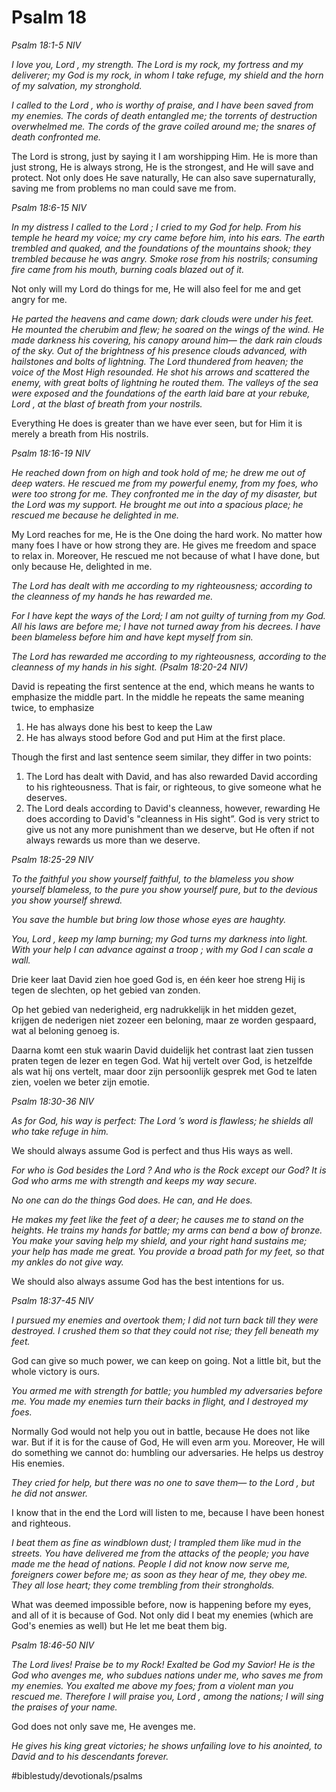 # Psalm 18
*Psalm 18:1-5 NIV* 

*I love you, Lord , my strength.*
*The Lord is my rock, my fortress and my deliverer; my God is my rock, in whom I take refuge, my shield and the horn of my salvation, my stronghold.* 

*I called to the Lord , who is worthy of praise, and I have been saved from my enemies. The cords of death entangled me; the torrents of destruction overwhelmed me. The cords of the grave coiled around me; the snares of death confronted me.* 

The Lord is strong, just by saying it I am worshipping Him. He is more than just strong, He is always strong, He is the strongest, and He will save and protect.
Not only does He save naturally, He can also save supernaturally, saving me from problems no man could save me from.

*Psalm 18:6-15 NIV* 

*In my distress I called to the Lord ; I cried to my God for help. From his temple he heard my voice; my cry came before him, into his ears. The earth trembled and quaked, and the foundations of the mountains shook; they trembled because he was angry. Smoke rose from his nostrils; consuming fire came from his mouth, burning coals blazed out of it.* 

Not only will my Lord do things for me, He will also feel for me and get angry for me.

*He parted the heavens and came down; dark clouds were under his feet. He mounted the cherubim and flew; he soared on the wings of the wind. He made darkness his covering, his canopy around him— the dark rain clouds of the sky. Out of the brightness of his presence clouds advanced, with hailstones and bolts of lightning. The Lord thundered from heaven; the voice of the Most High resounded. He shot his arrows and scattered the enemy, with great bolts of lightning he routed them. The valleys of the sea were exposed and the foundations of the earth laid bare at your rebuke, Lord , at the blast of breath from your nostrils.* 

Everything He does is greater than we have ever seen, but for Him it is merely a breath from His nostrils.

*Psalm 18:16-19 NIV* 

*He reached down from on high and took hold of me; he drew me out of deep waters. He rescued me from my powerful enemy, from my foes, who were too strong for me. They confronted me in the day of my disaster, but the Lord was my support. He brought me out into a spacious place; he rescued me because he delighted in me.* 

My Lord reaches for me, He is the One doing the hard work. No matter how many foes I have or how strong they are. He gives me freedom and space to relax in. Moreover, He rescued me not because of what I have done, but only because He, delighted in me.

*The Lord has dealt with me according to my righteousness; according to the cleanness of my hands he has rewarded me.* 

*For I have kept the ways of the Lord; I am not guilty of turning from my God.*
*All his laws are before me; I have not turned away from his decrees.*
*I have been blameless before him and have kept myself from sin.* 

*The Lord has rewarded me according to my righteousness, according to the cleanness of my hands in his sight. (Psalm 18:20-24 NIV)*

David is repeating the first sentence at the end, which means he wants to emphasize the middle part.
In the middle he repeats the same meaning twice, to emphasize
1. He has always done his best to keep the Law
2. He has always stood before God and put Him at the first place.

Though the first and last sentence seem similar, they differ in two points:
1. The Lord has dealt with David, and has also rewarded David according to his righteousness. That is fair, or righteous, to give someone what he deserves.
2. The Lord deals according to David's cleanness, however, rewarding He does according to David's "cleanness in His sight”. God is very strict to give us not any more punishment than we deserve, but He often if not always rewards us more than we deserve.

*Psalm 18:25-29 NIV*

*To the faithful you show yourself faithful,*
*to the blameless you show yourself blameless,*
*to the pure you show yourself pure,*
*but to the devious you show yourself shrewd.*

*You save the humble but bring low those whose eyes are haughty.*

*You, Lord , keep my lamp burning; my God turns my darkness into light.*
*With your help I can advance against a troop ; with my God I can scale a wall.* 

Drie keer laat David zien hoe goed God is, en één keer hoe streng Hij is tegen de slechten, op het gebied van zonden.

Op het gebied van nederigheid, erg nadrukkelijk in het midden gezet, krijgen de nederigen niet zozeer een beloning, maar ze worden gespaard, wat al beloning genoeg is.

Daarna komt een stuk waarin David duidelijk het contrast laat zien tussen praten tegen de lezer en tegen God.
Wat hij vertelt over God, is hetzelfde als wat hij ons vertelt, maar door zijn persoonlijk gesprek met God te laten zien, voelen we beter zijn emotie.

*Psalm 18:30-36 NIV*

*As for God, his way is perfect: The Lord ’s word is flawless; he shields all who take refuge in him.*

We should always assume God is perfect and thus His ways as well.

*For who is God besides the Lord ? And who is the Rock except our God? It is God who arms me with strength and keeps my way secure.*

*No one can do the things God does. He can, and He does.*

*He makes my feet like the feet of a deer; he causes me to stand on the heights. He trains my hands for battle; my arms can bend a bow of bronze. You make your saving help my shield, and your right hand sustains me; your help has made me great. You provide a broad path for my feet, so that my ankles do not give way.*

We should also always assume God has the best intentions for us.

*Psalm 18:37-45 NIV*

*I pursued my enemies and overtook them; I did not turn back till they were destroyed. I crushed them so that they could not rise; they fell beneath my feet.*

God can give so much power, we can keep on going. Not a little bit, but the whole victory is ours.

*You armed me with strength for battle; you humbled my adversaries before me. You made my enemies turn their backs in flight, and I destroyed my foes.*

Normally God would not help you out in battle, because He does not like war. But if it is for the cause of God, He will even arm you. Moreover, He will do something we cannot do: humbling our adversaries. He helps us destroy His enemies.

*They cried for help, but there was no one to save them— to the Lord , but he did not answer.*

I know that in the end the Lord will listen to me, because I have been honest and righteous.

*I beat them as fine as windblown dust; I trampled them like mud in the streets. You have delivered me from the attacks of the people; you have made me the head of nations. People I did not know now serve me, foreigners cower before me; as soon as they hear of me, they obey me. They all lose heart; they come trembling from their strongholds.*

What was deemed impossible before, now is happening before my eyes, and all of it is because of God. Not only did I beat my enemies (which are God's enemies as well) but He let me beat them big.

*Psalm 18:46-50 NIV*

*The Lord lives! Praise be to my Rock! Exalted be God my Savior! He is the God who avenges me, who subdues nations under me, who saves me from my enemies. You exalted me above my foes; from a violent man you rescued me. Therefore I will praise you, Lord , among the nations; I will sing the praises of your name.*

God does not only save me, He avenges me.

*He gives his king great victories; he shows unfailing love to his anointed, to David and to his descendants forever.*

#biblestudy/devotionals/psalms